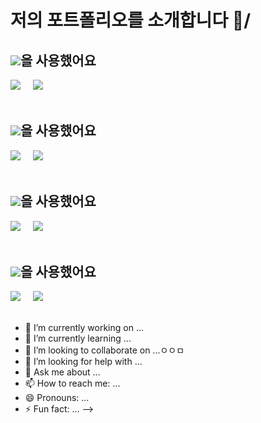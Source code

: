 # 저의 포트폴리오를 소개합니다 👋/


## <img src="https://img.shields.io/badge/Python-3766AB?style=flat-square&logo=Python&logoColor=white"/>을 사용했어요
[<img src="https://img.shields.io/badge/딥러닝을 이용한 매크로와 사용자 구분-000000?style=flat-square&logo=&logoColor=white"/>](https://github.com/ilovegalio/macrodetection)&nbsp;&nbsp;&nbsp;&nbsp;
[<img src="https://img.shields.io/badge/Custom_Gamepad-000000?style=flat-square&logo=&logoColor=white"/>](https://github.com/ilovegalio/Arduino_CustomGamepad)
<br><br>


## <img src="https://img.shields.io/badge/Pytorch-EE4C2C?style=flat-square&logo=Pytorch&logoColor=white"/></a><a>을 사용했어요</a>
[<img src="https://img.shields.io/badge/Macro_Detection-000000?style=flat-square&logo&logoColor=white"/>](https://github.com/ilovegalio/macrodetection)&nbsp;&nbsp;&nbsp;&nbsp;
[<img src="https://img.shields.io/badge/MSW_Reinforcement_Learning-000000?style=flat-square&logo=&logoColor=white"/>](https://github.com/ilovegalio/MSW_reinforcement-learning)
<br><br>


## <img src="https://img.shields.io/badge/Java-F7DF1E?style=flat-square&logo=JavaScript&logoColor=white"/><a>을 사용했어요</a>
[<img src="https://img.shields.io/badge/Java_Tankgame-000000?style=flat-square&logo&logoColor=white"/>](https://github.com/ilovegalio/java_tankgame)&nbsp;&nbsp;&nbsp;&nbsp;
[<img src="https://img.shields.io/badge/Interpreter_Java_To_Python-000000?style=flat-square&logo&logoColor=white"/>](https://github.com/ilovegalio/Interpreter_Java_To_Python)
<br><br>


## <img src="https://img.shields.io/badge/Arduino-00979D?style=flat-square&logo=Arduino&logoColor=white"/><a>을 사용했어요</a>
[<img src="https://img.shields.io/badge/Protect_Elk-000000?style=flat-square&logo&logoColor=white"/>](https://github.com/ilovegalio/exorcise_elk)&nbsp;&nbsp;&nbsp;&nbsp;
[<img src="https://img.shields.io/badge/CustomGamepad-000000?style=flat-square&logo=&logoColor=white"/>](https://github.com/ilovegalio/Arduino_CustomGamepad)
<br><br>


  - 🔭 I’m currently working on ...
  - 🌱 I’m currently learning ...
  - 👯 I’m looking to collaborate on ...ㅇㅇㅁ
  - 🤔 I’m looking for help with ...
  - 💬 Ask me about ...
  - 📫 How to reach me: ...
  - 😄 Pronouns: ...
  - ⚡ Fun fact: ...
  -->
